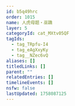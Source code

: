 ```yaml
---
id: b5q49hrc
order: 1015
name: 人虎母题・巫蹻
layer: 5
categoryId: cat_MXtv05QF
tagIds:
  - tag_TRpfu-I4
  - tag_eAgXxyKy
  - tag__NZec6vQ
aliases: []
titledLinks: []
parent: ""
relatedEntries: []
timelineEvents: []
nsfw: false
lastUpdated: 1758087125
---
```


